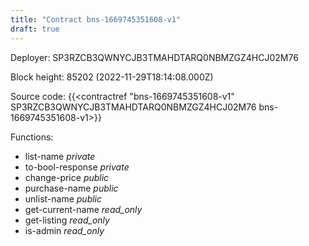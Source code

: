 ```yaml
---
title: "Contract bns-1669745351608-v1"
draft: true
---
```

Deployer: SP3RZCB3QWNYCJB3TMAHDTARQ0NBMZGZ4HCJ02M76


 



Block height: 85202 (2022-11-29T18:14:08.000Z)

Source code: {{<contractref "bns-1669745351608-v1" SP3RZCB3QWNYCJB3TMAHDTARQ0NBMZGZ4HCJ02M76 bns-1669745351608-v1>}}

Functions:

* list-name _private_
* to-bool-response _private_
* change-price _public_
* purchase-name _public_
* unlist-name _public_
* get-current-name _read_only_
* get-listing _read_only_
* is-admin _read_only_

